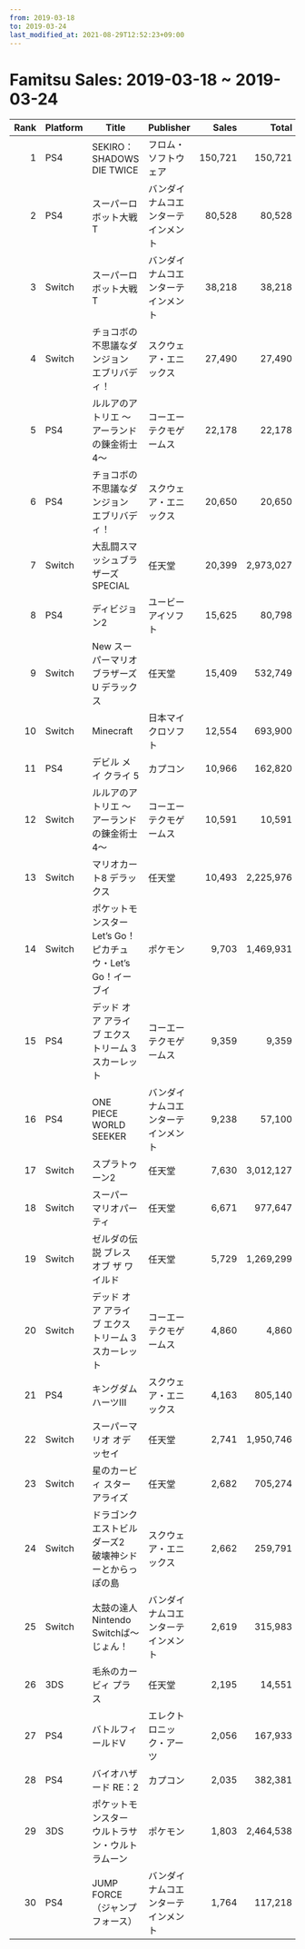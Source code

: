 ```yaml
---
from: 2019-03-18
to: 2019-03-24
last_modified_at: 2021-08-29T12:52:23+09:00
---
```

# Famitsu Sales: 2019-03-18 ~ 2019-03-24
| Rank | Platform | Title | Publisher | Sales | Total | Rate | New |
| -: | -- | -- | -- | -: | -: | -: | -- |
| 1 | PS4 | SEKIRO： SHADOWS DIE TWICE | フロム・ソフトウェア | 150,721 | 150,721 | 40% | **New** |
| 2 | PS4 | スーパーロボット大戦T | バンダイナムコエンターテインメント | 80,528 | 80,528 | 20% | **New** |
| 3 | Switch | スーパーロボット大戦T | バンダイナムコエンターテインメント | 38,218 | 38,218 | 40% | **New** |
| 4 | Switch | チョコボの不思議なダンジョン エブリバディ！ | スクウェア・エニックス | 27,490 | 27,490 | 20% | **New** |
| 5 | PS4 | ルルアのアトリエ 〜アーランドの錬金術士4〜 | コーエーテクモゲームス | 22,178 | 22,178 | 40% | **New** |
| 6 | PS4 | チョコボの不思議なダンジョン エブリバディ！ | スクウェア・エニックス | 20,650 | 20,650 | 40% | **New** |
| 7 | Switch | 大乱闘スマッシュブラザーズ SPECIAL | 任天堂 | 20,399 | 2,973,027 | 20% |  |
| 8 | PS4 | ディビジョン2 | ユービーアイソフト | 15,625 | 80,798 | 40% |  |
| 9 | Switch | New スーパーマリオブラザーズ U デラックス | 任天堂 | 15,409 | 532,749 | 20% |  |
| 10 | Switch | Minecraft | 日本マイクロソフト | 12,554 | 693,900 | 20% |  |
| 11 | PS4 | デビル メイ クライ 5 | カプコン | 10,966 | 162,820 | 20% |  |
| 12 | Switch | ルルアのアトリエ 〜アーランドの錬金術士4〜 | コーエーテクモゲームス | 10,591 | 10,591 | 40% | **New** |
| 13 | Switch | マリオカート8 デラックス | 任天堂 | 10,493 | 2,225,976 | 20% |  |
| 14 | Switch | ポケットモンスター Let’s Go！ ピカチュウ・Let’s Go！イーブイ | ポケモン | 9,703 | 1,469,931 | 20% |  |
| 15 | PS4 | デッド オア アライブ エクストリーム 3 スカーレット | コーエーテクモゲームス | 9,359 | 9,359 | 40% | **New** |
| 16 | PS4 | ONE PIECE WORLD SEEKER | バンダイナムコエンターテインメント | 9,238 | 57,100 | 40% |  |
| 17 | Switch | スプラトゥーン2 | 任天堂 | 7,630 | 3,012,127 | 20% |  |
| 18 | Switch | スーパー マリオパーティ | 任天堂 | 6,671 | 977,647 | 20% |  |
| 19 | Switch | ゼルダの伝説 ブレス オブ ザ ワイルド | 任天堂 | 5,729 | 1,269,299 | 20% |  |
| 20 | Switch | デッド オア アライブ エクストリーム 3 スカーレット | コーエーテクモゲームス | 4,860 | 4,860 | 60% | **New** |
| 21 | PS4 | キングダム ハーツIII | スクウェア・エニックス | 4,163 | 805,140 | 20% |  |
| 22 | Switch | スーパーマリオ オデッセイ | 任天堂 | 2,741 | 1,950,746 | 20% |  |
| 23 | Switch | 星のカービィ スターアライズ | 任天堂 | 2,682 | 705,274 | 20% |  |
| 24 | Switch | ドラゴンクエストビルダーズ2　破壊神シドーとからっぽの島 | スクウェア・エニックス | 2,662 | 259,791 | 20% |  |
| 25 | Switch | 太鼓の達人 Nintendo Switchば〜じょん！ | バンダイナムコエンターテインメント | 2,619 | 315,983 | 20% |  |
| 26 | 3DS | 毛糸のカービィ プラス | 任天堂 | 2,195 | 14,551 | 60% |  |
| 27 | PS4 | バトルフィールドV | エレクトロニック・アーツ | 2,056 | 167,933 | 40% |  |
| 28 | PS4 | バイオハザード RE：2 | カプコン | 2,035 | 382,381 | 20% |  |
| 29 | 3DS | ポケットモンスター ウルトラサン・ウルトラムーン | ポケモン | 1,803 | 2,464,538 | 20% |  |
| 30 | PS4 | JUMP FORCE（ジャンプ フォース） | バンダイナムコエンターテインメント | 1,764 | 117,218 | 20% |  |
